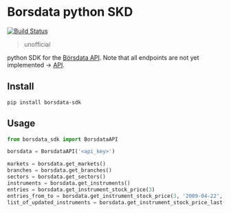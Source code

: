 # Borsdata python SKD

[![Build Status](https://travis-ci.com/JoelRoxell/borsdata-sdk.svg?branch=master)](https://travis-ci.com/JoelRoxell/borsdata-sdk)

> unofficial

python SDK for the [Börsdata API](https://github.com/Borsdata-Sweden/API). Note that all endpoints are not yet implemented -> [API](https://apidoc.borsdata.se/swagger/index.html).

## Install

`pip install borsdata-sdk`

## Usage

```python
from borsdata_sdk import BorsdataAPI

borsdata = BorsdataAPI('<api_key>')

markets = borsdata.get_markets()
branches = borsdata.get_branches()
sectors = borsdata.get_sectors()
instruments = borsdata.get_instruments()
entries = borsdata.get_instrument_stock_price(3)
entries_from_to = borsdata.get_instrument_stock_price(3, '2009-04-22', '2009-04-25')
list_of_updated_instruments = borsdata.get_instrument_stock_price_last()
```
